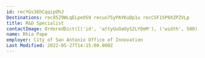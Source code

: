 ```yaml
---
id: recYGs36hCqqipOhJ
Destinations: rec85Z9WLqELpeOS9 recuo75yPAYKuDp1u recCSF15P6XZPZVLp
title: R&D Specialist
contactImage: OrderedDict([('id', 'attyUuOaOyS2LY0eM'), ('width', 500), ('height', 499), ('url', 'https://dl.airtable.com/.attachments/2da0ce433b4b401ef11cd9971c8fed2a/b972c134/innovation-icon1.png?ts=1660580972&userId=usr3dGtitKwSxUcGO&cs=ac8b11bd1481d6bf'), ('filename', 'innovation-icon (1).png'), ('size', 56919), ('type', 'image/png'), ('thumbnails', OrderedDict([('small', OrderedDict([('url', 'https://dl.airtable.com/.attachmentThumbnails/3e047710c53cbf11d061a1aac80e8d68/ee959608?ts=1660580972&userId=usr3dGtitKwSxUcGO&cs=2c3d9774e4e2ff67'), ('width', 36), ('height', 36)])), ('large', OrderedDict([('url', 'https://dl.airtable.com/.attachmentThumbnails/22a672508ea461676b41aa952018885b/a0217d3d?ts=1660580972&userId=usr3dGtitKwSxUcGO&cs=229f76b4f98eb36c'), ('width', 500), ('height', 499)])), ('full', OrderedDict([('url', 'https://dl.airtable.com/.attachmentThumbnails/b8a663768124258bef75eced08cc377f/abb03346?ts=1660580972&userId=usr3dGtitKwSxUcGO&cs=37e31ed54b32ae42'), ('width', 3000), ('height', 3000)]))]))])
name: Rhia Pape
employer: City of San Antonio Office of Innovation
Last Modified: 2022-05-27T14:15:00.000Z
---
```


